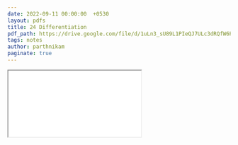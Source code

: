 ```yaml
---
date: 2022-09-11 00:00:00  +0530
layout: pdfs
title: 24 Differentiation
pdf_path: https://drive.google.com/file/d/1uLn3_sU89L1PIeQJ7ULc3dRQfW6PcvD-/preview?usp=sharing
tags: notes
author: parthnikam
paginate: true
---
```


<iframe class="embed-pdf" src="{{ page.pdf_path }}#toolbar=0" seamless="seamless" scrolling="no" style="overflow:hidden"></iframe>
